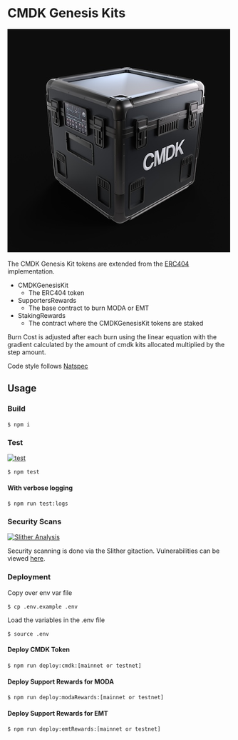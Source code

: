 # CMDK Genesis Kits

![drop-case](drop-case.jpg)

The CMDK Genesis Kit tokens are extended from the [ERC404](https://github.com/Pandora-Labs-Org/erc404) implementation.

* CMDKGenesisKit
    * The ERC404 token
* SupportersRewards
    * The base contract to burn MODA or EMT
* StakingRewards
    * The contract where the CMDKGenesisKit tokens are staked

Burn Cost is adjusted after each burn using the linear equation with the gradient calculated by the amount of cmdk kits allocated multiplied by the step amount.

Code style follows [Natspec](https://docs.soliditylang.org/en/latest/style-guide.html)

## Usage

### Build

```shell
$ npm i
```

### Test

[![test](https://github.com/DROPcmdk/cmdk-genesis/actions/workflows/test.yml/badge.svg)](https://github.com/DROPcmdk/cmdk-genesis/actions/workflows/test.yml)

```shell
$ npm test
```

#### With verbose logging

```shell
$ npm run test:logs
```

### Security Scans

[![Slither Analysis](https://github.com/DROPcmdk/cmdk-genesis-kit/actions/workflows/slither.yml/badge.svg)](https://github.com/DROPcmdk/cmdk-genesis-kit/actions/workflows/slither.yml)

Security scanning is done via the Slither gitaction. Vulnerabilities can be viewed [here](https://github.com/DROPcmdk/cmdk-genesis-kit/security/code-scanning).


### Deployment

Copy over env var file

```shell
$ cp .env.example .env
```

Load the variables in the .env file

```shell
$ source .env
```


#### Deploy CMDK Token

```shell
$ npm run deploy:cmdk:[mainnet or testnet]
```

#### Deploy Support Rewards for MODA

```shell
$ npm run deploy:modaRewards:[mainnet or testnet]
```

#### Deploy Support Rewards for EMT

```shell
$ npm run deploy:emtRewards:[mainnet or testnet]
```
